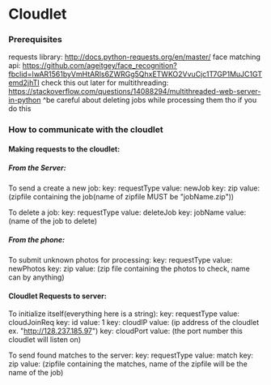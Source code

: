 # Cloudlet


### Prerequisites

requests library: http://docs.python-requests.org/en/master/
face matching api: https://github.com/ageitgey/face_recognition?fbclid=IwAR1561byVmHtARls6ZWRGg5QhxETWKO2VvuCjc1T7GP1MuJC1GTemd2jhTI
check this out later for multithreading: https://stackoverflow.com/questions/14088294/multithreaded-web-server-in-python
^be careful about deleting jobs while processing them tho if you do this

### How to communicate with the cloudlet

#### Making requests to the cloudlet:

##### From the Server:

To send a create a new job: 
    key: requestType    value: newJob
    key: zip            value: (zipfile containing the job(name of zipfile MUST be "jobName.zip"))

To delete a job:
    key: requestType    value: deleteJob
    key: jobName        value: (name of the job to delete)

##### From the phone:

To submit unknown photos for processing:
    key: requestType    value: newPhotos
    key: zip            value: (zip file containing the photos to check, name can by anything)

#### Cloudlet Requests to server:

To initialize itself(everything here is a string):
    key: requestType    value: cloudJoinReq
    key: id             value: 1
    key: cloudIP        value: (ip address of the cloudlet ex. "http://128.237.185.97")
    key: cloudPort      value: (the port number this cloudlet will listen on)

To send found matches to the server:
    key: requestType    value: match
    key: zip            value: (zipfile containing the matches, name of the zipfile will be the name of the job)
